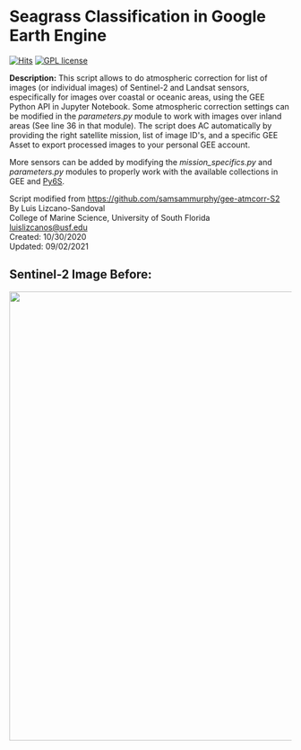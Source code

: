 # Seagrass Classification in Google Earth Engine
[![Hits](https://hits.seeyoufarm.com/api/count/incr/badge.svg?url=https%3A%2F%2Fgithub.com%2Fluislizcano%2Fgee-atmcorr-py6s%2F&count_bg=%2379C83D&title_bg=%23555555&icon=nextdoor.svg&icon_color=%23E7E7E7&title=Visits&edge_flat=false)](https://hits.seeyoufarm.com)
[![GPL license](https://img.shields.io/badge/License-GPL-blue.svg)](http://perso.crans.org/besson/LICENSE.html)

**Description:** This script allows to do atmospheric correction for list of images (or individual images) of Sentinel-2 and Landsat sensors, especifically for images over coastal or oceanic areas, using the GEE Python API in Jupyter Notebook. Some atmospheric correction settings can be modified in the *parameters.py* module to work with images over inland areas (See line 36 in that module). The script does AC automatically by providing the right satellite mission, list of image ID's, and a specific GEE Asset to export processed images to your personal GEE account.<br/>

More sensors can be added by modifying the *mission_specifics.py* and *parameters.py* modules to properly work with the available collections in GEE and [Py6S](https://github.com/robintw/Py6S/blob/master/Py6S/Params/wavelength.py).<br/>

Script modified from https://github.com/samsammurphy/gee-atmcorr-S2<br/>
By Luis Lizcano-Sandoval<br/>
College of Marine Science, University of South Florida<br/>
luislizcanos@usf.edu<br/>
Created: 10/30/2020<br/>
Updated: 09/02/2021

## Sentinel-2 Image Before:
<img src="https://raw.github.com/luislizcano/gee-atmcorr-py6s/main/jupyter_notebooks/toa.png" width="800">
